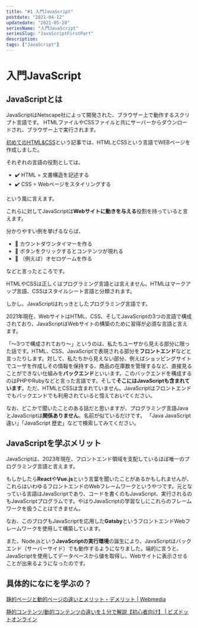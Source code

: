```yaml
---
title: "#1 入門JavaScript"
postdate: "2021-04-12"
updatedate: "2021-05-28"
seriesName: "入門JavaScript"
seriesSlug: "JavaScriptFirstPart"
description: 
tags: ["JavaScript"]
---
```


# 入門JavaScript

## JavaScriptとは

JavaScriptはNetscape社によって開発された、ブラウザー上で動作するスクリプト言語です。
HTMLファイルやCSSファイルと共にサーバーからダウンロードされ、ブラウザー上で実行されます。

[初めてのHTML&CSS](/HelloWeb/01/)という記事では、HTMLとCSSという言語でWEBページを作成しました。

それぞれの言語の役割としては、

 - ✔️ HTML = 文書構造を記述する
 - ✔️ CSS = Webページをスタイリングする

という風に言えます。

これらに対してJavaScriptは**Webサイトに動きを与える**役割を持っていると言えます。

分かりやすい例を挙げるならば、

 - 🔧 カウントダウンタイマーを作る
 - 🔧 ボタンをクリックするとコンテンツが現れる
 - 🔧 （例えば）オセロゲームを作る

などと言ったところです。

HTMLやCSSは正しくはプログラミング言語とは言えません。HTMLはマークアップ言語、CSSはスタイルシート言語と分類されます。

しかし、JavaScriptはれっきとしたプログラミング言語です。

2021年現在、WebサイトはHTML、CSS、そしてJavaScriptの3つの言語で構成されており、JavaScriptはWebサイトの構築のために習得が必須な言語と言えます。

<aside>

「～3つで構成されており～」というのは、私たちユーザから見える部分に限った話です。HTML、CSS、JavaScriptで表現される部分を**フロントエンド**などと言ったりします。対して、私たちから見えない部分、例えばショッピングサイトでユーザを作成しその情報を保持する、商品の在庫数を管理するなど、直接見ることができない仕組みを**バックエンド**といいます。このバックエンドを構成するのはPHPやRubyなどと言った言語です。そして**そこにはJavaScriptも含まれています**。ただ、HTMLとCSSは含まれていません。JavaScriptはフロントエンドでもバックエンドでも利用されていると憶えておいてください。

</aside>

なお、どこかで聞いたことのある話だと思いますが、プログラミング言語JavaとJavaScriptは**関係ありません**。名前が似ているだけです。
「Java JavaScript 違い」「JavaScript 歴史」などで検索してみてください。

## JavaScriptを学ぶメリット

JavaScriptは、2023年現在、フロントエンド領域を支配しているほぼ唯一のプログラミング言語と言えます。

もしかしたら**React**や**Vue.js**という言葉を聞いたことがあるかもしれませんが、これらはいわゆるフロントエンドのWebフレームワークというやつです。元となっている言語はJavaScriptであり、コードを書くのもJavaScript、実行されるのもJavaScriptプログラムです。やはりJavaScriptの学習なしにこれらのフレームワークを扱うことはできません。

なお、このブログもJavaScriptを応用した**Gatsby**というフロントエンドWebフレームワークを使用して構築しています。

また、Node.jsという**JavaScriptの実行環境**の誕生により、JavaScriptはバックエンド（サーバーサイド）でも動作するようになりました。端的に言うと、JavaScriptを使用してデータベースから値を取得し、Webサイトに表示させることが出来るようになったのです。

## 具体的になにを学ぶの？

[静的ページと動的ページの違いとメリット・デメリット | Webmedia](https://www.itra.co.jp/webmedia/static-dynamic-difference.html)

[静的コンテンツ/動的コンテンツの違いを１分で解説【初心者向け】 | ビズドットオンライン](https://it-biz.online/it-skills/static-dynamic/)
